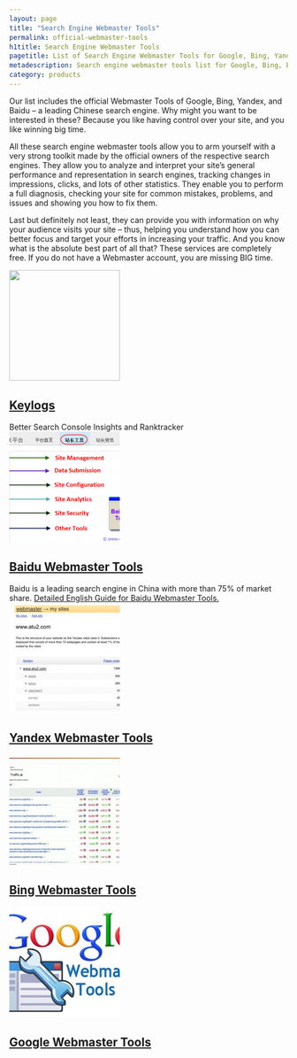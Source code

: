 ```yaml
---
layout: page
title: "Search Engine Webmaster Tools"
permalink: official-webmaster-tools
h1title: Search Engine Webmaster Tools
pagetitle: List of Search Engine Webmaster Tools for Google, Bing, Yandex, Baidu.  
metadescription: Search engine webmaster tools list for Google, Bing, Baidu, Yandex. Let the search engines know about your website and check your performance. Updated 2019.
category: products
---
```


Our list includes the official Webmaster Tools of Google, Bing, Yandex, and Baidu – a leading Chinese search engine. Why might you want to be interested in these? Because you like having control over your site, and you like winning big time.

All these search engine webmaster tools allow you to arm yourself with a very strong toolkit made by the official owners of the respective search engines. They allow you to analyze and interpret your site’s general performance and representation in search engines, tracking changes in impressions, clicks, and lots of other statistics. They enable you to perform a full diagnosis, checking your site for common mistakes, problems, and issues and showing you how to fix them.

Last but definitely not least, they can provide you with information on why your audience visits your site – thus, helping you understand how you can better focus and target your efforts in increasing your traffic. And you know what is the absolute best part of all that? These services are completely free. If you do not have a Webmaster account, you are missing BIG time.

<article class="resource">
<div class="resource__thumb"><img class="attachment-post-thumbnail size-post-thumbnail wp-post-image" src="/wp-content/uploads/2018/02/Keylogs_%E2%80%93_Better_Search_Console_Insights-200x200.png" alt="" width="200" height="200" /></div>
<div class="resource__info">
<h2 class="h2 category-title"><a href="https://keylogs.io/?ref=curatedseotools.com" target="_blank class=">Keylogs</a></h2>
Better Search Console Insights and Ranktracker

</div>
</article><article class="resource">
<div class="resource__thumb"><img class="attachment-post-thumbnail size-post-thumbnail wp-post-image" src="/wp-content/uploads/2016/12/baidu-webmaster-tools-200x200.png" alt="" width="200" height="200" /></div>
<div class="resource__info">
<h2 class="h2 category-title"><a href="https://zhanzhang.baidu.com/?ref=curatedseotools.com" target="_blank class=">Baidu Webmaster Tools</a></h2>
Baidu is a leading search engine in China with more than 75% of market share. <a href="http://www.webnots.com/baidu-webmaster-tools-in-english/" target="_blank" rel="noopener">Detailed English Guide for Baidu Webmaster Tools.</a>

</div>
</article><article class="resource">
<div class="resource__thumb"><img class="attachment-post-thumbnail size-post-thumbnail wp-post-image" src="/wp-content/uploads/2016/12/yandex-webmaster-tools-200x200.jpg" alt="" width="200" height="200" /></div>
<div class="resource__info">
<h2 class="h2 category-title"><a href="https://webmaster.yandex.com/?ref=curatedseotools.com" target="_blank class=">Yandex Webmaster Tools</a></h2>
</div>
</article><article class="resource">
<div class="resource__thumb"><img class="attachment-post-thumbnail size-post-thumbnail wp-post-image" src="/wp-content/uploads/2016/12/bing-webmaster-tools-200x200.jpg" alt="" width="200" height="200" /></div>
<div class="resource__info">
<h2 class="h2 category-title"><a href="https://www.bing.com/toolbox/webmaster?ref=curatedseotools.com" target="_blank class=">Bing Webmaster Tools</a></h2>
</div>
</article><article class="resource">
<div class="resource__thumb"><img class="attachment-post-thumbnail size-post-thumbnail wp-post-image" src="/wp-content/uploads/2016/12/google-webmaster-tools-200x200.jpg" alt="" width="200" height="200" /></div>
<div class="resource__info">
<h2 class="h2 category-title"><a href="https://www.google.com/webmasters?ref=curatedseotools.com" target="_blank class=">Google Webmaster Tools</a></h2>
</div>
</article>
